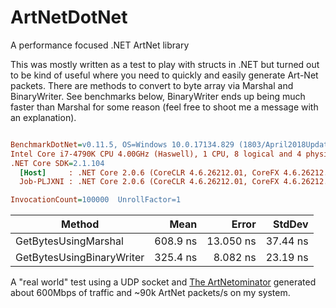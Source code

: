 # ArtNetDotNet
A performance focused .NET ArtNet library 

This was mostly written as a test to play with structs in .NET but turned out to be kind of useful where you need to quickly and easily generate Art-Net packets.  There are methods to convert to byte array via Marshal and BinaryWriter.  See benchmarks below, BinaryWriter ends up being much faster than Marshal for some reason (feel free to shoot me a message with an explanation).

``` ini

BenchmarkDotNet=v0.11.5, OS=Windows 10.0.17134.829 (1803/April2018Update/Redstone4)
Intel Core i7-4790K CPU 4.00GHz (Haswell), 1 CPU, 8 logical and 4 physical cores
.NET Core SDK=2.1.104
  [Host]     : .NET Core 2.0.6 (CoreCLR 4.6.26212.01, CoreFX 4.6.26212.01), 64bit RyuJIT
  Job-PLJXNI : .NET Core 2.0.6 (CoreCLR 4.6.26212.01, CoreFX 4.6.26212.01), 64bit RyuJIT

InvocationCount=100000  UnrollFactor=1  

```
|                    Method |     Mean |     Error |   StdDev |
|-------------------------- |---------:|----------:|---------:|
|      GetBytesUsingMarshal | 608.9 ns | 13.050 ns | 37.44 ns |
| GetBytesUsingBinaryWriter | 325.4 ns |  8.082 ns | 23.19 ns |

A "real world" test using a UDP socket and [The ArtNetominator](https://www.lightjams.com/artnetominator/) generated about 600Mbps of traffic and ~90k ArtNet packets/s on my system.

